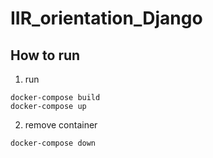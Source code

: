 # IIR_orientation_Django
## How to run
1. run
```
docker-compose build
docker-compose up
```
2. remove container
```
docker-compose down
```
